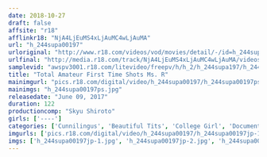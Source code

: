 ```yaml
---
date: 2018-10-27
draft: false
affsite: "r18"
afflinkr18: "NjA4LjEuMS4xLjAuMC4wLjAuMA"
url: "h_244supa00197"
urloriginal: "http://www.r18.com/videos/vod/movies/detail/-/id=h_244supa00197"
urlfinal: "http://media.r18.com/track/NjA4LjEuMS4xLjAuMC4wLjAuMA/videos/vod/movies/detail/-/id=h_244supa00197"
samplevid: "awspv3001.r18.com/litevideo/freepv/h/h_2/h_244supa197/h_244supa197_dmb_w.mp4"
title: "Total Amateur First Time Shots Ms. R"
mainimgurl: "pics.r18.com/digital/video/h_244supa00197/h_244supa00197ps.jpg"
mainimgs: "h_244supa00197ps.jpg"
releasedate: "June 09, 2017"
duration: 122
productioncomp: "Skyu Shiroto"
girls: ['----']
categories: ['Cunnilingus', 'Beautiful Tits', 'College Girl', 'Documentary', 'Amateur', 'Creampie', 'Sex Toys', 'Hi-Def']
imgurls: ['pics.r18.com/digital/video/h_244supa00197/h_244supa00197jp-1.jpg', 'pics.r18.com/digital/video/h_244supa00197/h_244supa00197jp-2.jpg', 'pics.r18.com/digital/video/h_244supa00197/h_244supa00197jp-3.jpg', 'pics.r18.com/digital/video/h_244supa00197/h_244supa00197jp-4.jpg', 'pics.r18.com/digital/video/h_244supa00197/h_244supa00197jp-5.jpg', 'pics.r18.com/digital/video/h_244supa00197/h_244supa00197jp-6.jpg', 'pics.r18.com/digital/video/h_244supa00197/h_244supa00197jp-7.jpg', 'pics.r18.com/digital/video/h_244supa00197/h_244supa00197jp-8.jpg', 'pics.r18.com/digital/video/h_244supa00197/h_244supa00197jp-9.jpg', 'pics.r18.com/digital/video/h_244supa00197/h_244supa00197jp-10.jpg', 'pics.r18.com/digital/video/h_244supa00197/h_244supa00197jp-11.jpg', 'pics.r18.com/digital/video/h_244supa00197/h_244supa00197jp-12.jpg', 'pics.r18.com/digital/video/h_244supa00197/h_244supa00197jp-13.jpg', 'pics.r18.com/digital/video/h_244supa00197/h_244supa00197jp-14.jpg', 'pics.r18.com/digital/video/h_244supa00197/h_244supa00197jp-15.jpg', 'pics.r18.com/digital/video/h_244supa00197/h_244supa00197jp-16.jpg', 'pics.r18.com/digital/video/h_244supa00197/h_244supa00197jp-17.jpg', 'pics.r18.com/digital/video/h_244supa00197/h_244supa00197jp-18.jpg', 'pics.r18.com/digital/video/h_244supa00197/h_244supa00197jp-19.jpg', 'pics.r18.com/digital/video/h_244supa00197/h_244supa00197jp-20.jpg']
imgs: ['h_244supa00197jp-1.jpg', 'h_244supa00197jp-2.jpg', 'h_244supa00197jp-3.jpg', 'h_244supa00197jp-4.jpg', 'h_244supa00197jp-5.jpg', 'h_244supa00197jp-6.jpg', 'h_244supa00197jp-7.jpg', 'h_244supa00197jp-8.jpg', 'h_244supa00197jp-9.jpg', 'h_244supa00197jp-10.jpg', 'h_244supa00197jp-11.jpg', 'h_244supa00197jp-12.jpg', 'h_244supa00197jp-13.jpg', 'h_244supa00197jp-14.jpg', 'h_244supa00197jp-15.jpg', 'h_244supa00197jp-16.jpg', 'h_244supa00197jp-17.jpg', 'h_244supa00197jp-18.jpg', 'h_244supa00197jp-19.jpg', 'h_244supa00197jp-20.jpg']
---
```

